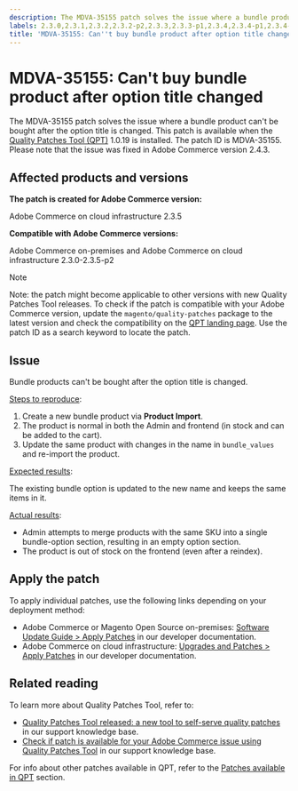 ```yaml
---
description: The MDVA-35155 patch solves the issue where a bundle product can't be bought after the option title is changed. This patch is available when the [Quality Patches Tool (QPT)](https://support.magento.com/hc/en-us/articles/360047139492) 1.0.19 is installed. The patch ID is MDVA-35155. Please note that the issue was fixed in Adobe Commerce version 2.4.3.
labels: 2.3.0,2.3.1,2.3.2,2.3.2-p2,2.3.3,2.3.3-p1,2.3.4,2.3.4-p1,2.3.4-p2,2.3.5,2.3.5-p1,2.3.5-p2,QPT 1.0.19,Magento Commerce,Magento Commerce Cloud,Quality Patches Tool,bundle product,can't buy,option title change,Adobe Commerce,cloud infrastructure,on-premises
title: 'MDVA-35155: Can''t buy bundle product after option title changed'
---
```


# MDVA-35155: Can't buy bundle product after option title changed

The MDVA-35155 patch solves the issue where a bundle product can't be bought after the option title is changed. This patch is available when the [Quality Patches Tool (QPT)](https://support.magento.com/hc/en-us/articles/360047139492) 1.0.19 is installed. The patch ID is MDVA-35155. Please note that the issue was fixed in Adobe Commerce version 2.4.3.

## Affected products and versions

**The patch is created for Adobe Commerce version:**

Adobe Commerce on cloud infrastructure 2.3.5

**Compatible with Adobe Commerce versions:**

Adobe Commerce on-premises and Adobe Commerce on cloud infrastructure 2.3.0-2.3.5-p2

>[!NOTE]
>
 >Note: the patch might become applicable to other versions with new Quality Patches Tool releases. To check if the patch is compatible with your Adobe Commerce version, update the `magento/quality-patches` package to the latest version and check the compatibility on the [QPT landing page](https://devdocs.magento.com/quality-patches/tool.html#patch-grid). Use the patch ID as a search keyword to locate the patch.

## Issue

Bundle products can't be bought after the option title is changed.

<u>Steps to reproduce</u>:

1. Create a new bundle product via **Product Import**.
1. The product is normal in both the Admin and frontend (in stock and can be added to the cart).
1. Update the same product with changes in the name in `bundle_values` and re-import the product.

<u>Expected results</u>:

The existing bundle option is updated to the new name and keeps the same items in it.

<u>Actual results</u>:

* Admin attempts to merge products with the same SKU into a single bundle-option section, resulting in an empty option section.
* The product is out of stock on the frontend (even after a reindex).

## Apply the patch

To apply individual patches, use the following links depending on your deployment method:

* Adobe Commerce or Magento Open Source on-premises: [Software Update Guide > Apply Patches](https://devdocs.magento.com/guides/v2.4/comp-mgr/patching/mqp.html) in our developer documentation.
* Adobe Commerce on cloud infrastructure: [Upgrades and Patches > Apply Patches](https://devdocs.magento.com/cloud/project/project-patch.html) in our developer documentation. 

## Related reading

To learn more about Quality Patches Tool, refer to:

* [Quality Patches Tool released: a new tool to self-serve quality patches](https://support.magento.com/hc/en-us/articles/360047139492) in our support knowledge base.
* [Check if patch is available for your Adobe Commerce issue using Quality Patches Tool](https://support.magento.com/hc/en-us/articles/360047125252) in our support knowledge base.

For info about other patches available in QPT, refer to the [Patches available in QPT](https://support.magento.com/hc/en-us/sections/360010506631-Patches-available-in-QPT-tool-) section.